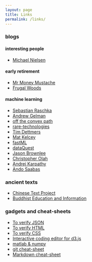```yaml
---
layout: page
title: Links
permalink: /links/
---
```


### blogs

#### interesting people

* [Michael Nielsen][nielsen] 

#### early retirement
* [Mr Money Mustache](http://www.mrmoneymustache.com)
* [Frugal Woods](http://www.frugalwoods.com)

#### machine learning

* [Sebastian Raschka](http://sebastianraschka.com)
* [Andrew Gelman](http://andrewgelman.com)
* [off the convex path][off]
* [rare-technologies][rare]
* [Tim Dettmers](http://timdettmers.com)
* [Mat Kelcey](http://matpalm.com/blog/)
* [fastML](http://fastml.com/)
* [dataQuest](https://www.dataquest.io/blog/)
* [Jason Brownlee](http://machinelearningmastery.com/blog/)
* [Christopher Olah][colah]
* [Andrej Karpathy][karthy]
* [Ando Saabas](http://blog.datadive.net/)

### ancient texts

* [Chinese Text Project](http://ctext.org/)
* [Buddhist Education and Information][buddhist]

### gadgets and cheat-sheets

* [To verify JSON][json]
* [To verify HTML][html]
* [To verify CSS][css]
* [Interactive coding editor for d3.js][d3]
* [matlab & numpy](http://mathesaurus.sourceforge.net/matlab-numpy.html)
* [git cheat-sheet](http://zackperdue.com/tutorials/super-useful-need-to-know-git-commands)
* [Markdown cheat-sheet][md]

[buddhist]: http://www.buddhanet.net/
[md]: https://sourceforge.net/p/jekyllc/bugs/markdown_syntax
[d3]: http://tributary.io/
[html]: http://validator.w3.org/#validate_by_input
[css]: http://jigsaw.w3.org/css-validator/#validate_by_input
[json]: http://jsonlint.com/

[off]: http://www.offconvex.org
[nielsen]: http://michaelnielsen.org/
[colah]: http://colah.github.io
[karthy]: http://karpathy.github.io
[rare]: http://rare-technologies.com/blog/

 
